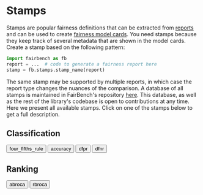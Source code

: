 # Stamps

Stamps are popular fairness
definitions that can be extracted from 
[reports](../basics/reports.md)
and can be
used to create [fairness model cards](../advanced/modelcards.md).
You need stamps because they keep track of several metadata
that are shown in the model cards.
Create a stamp based on the following pattern:

```python
import fairbench as fb
report = ...  # code to generate a fairness report here
stamp = fb.stamps.stamp_name(report)
```

The same stamp may be supported by multiple reports,
in which case the report type changes the nuances of
the comparison. A database of all stamps is maintained in FairBench's 
repository [here](https://github.com/mever-team/FairBench/blob/main/stamps/common.yaml).
This database, as well as the rest of the library's
codebase is open to contributions at any time.
Here we present all available stamps.
Click on one of the stamps below to get a full description.

## Classification

<button onclick="toggleCode('four_fifths_rule', this)" class="toggle-reveal">
four_fifths_rule</button>
<button onclick="toggleCode('accuracy', this)" class="toggle-reveal">
accuracy</button>
<button onclick="toggleCode('dfpr', this)" class="toggle-reveal">
dfpr</button>
<button onclick="toggleCode('dfnr', this)" class="toggle-reveal">
dfnr</button>

<div id="four_fifths_rule" class="doc" markdown="span" style="display:none;">
The `four_fifths_rule` stamp refers to the popular 4/5ths rule that infers discrimination
if positive rate ratios lies below 80%. We apply this for
all subgroups, an approach also known as differential fairness.
</div>

<div id="accuracy" class="doc" markdown="span" style="display:none;">
The `accuracy` stamp refers to the worst accuracy across all groups or subgroups.
</div>

<div id="dfpr" class="doc" markdown="span" style="display:none;">
The `dfpr` stamp refers to the difference in false positive rates between groups or subgroups.
We consider a multidimensional extension that considers the
worst difference.
</div>

<div id="dfnr" class="doc" markdown="span" style="display:none;">
The `dfnr` stamp refers to the difference in false negative rates between groups or subgroups.
We consider a multidimensional extension that considers the
worst difference.
</div>


## Ranking

<button onclick="toggleCode('abroca', this)" class="toggle-reveal">
abroca</button>
<button onclick="toggleCode('rbroca', this)" class="toggle-reveal">
rbroca</button>

<div id="abroca" class="doc" markdown="span" style="display:none;">
The `abroca` stamp refers to the absolute betweeness area between ROC curves (used to
compute AUC) of recommendation systems.
</div>


<div id="rbroca" class="doc" markdown="span" style="display:none;">
The `rbroca` stamp refers to the relative between area variation of abroca.
</div>


<script>
function toggleCode(id, button) {
    var divsToHide = document.getElementsByClassName("doc");
    for(var i = 0; i < divsToHide.length; i++) {
        divsToHide[i].style.display = "none";
    }
    var codeBlock = document.getElementById(id);
    if (codeBlock.style.display === "none") {
        codeBlock.style.display = "block";
    } else {
        codeBlock.style.display = "none";
    }

    var buttons = document.getElementsByClassName("toggle-reveal");
    for (var j = 0; j < buttons.length; j++) {
        buttons[j].classList.remove("active");
    }
    button.classList.add("active");

}
</script>